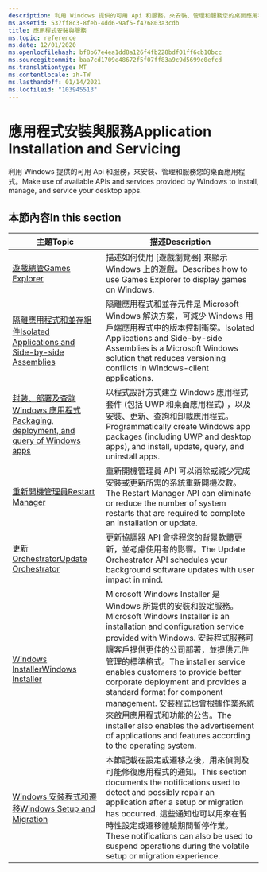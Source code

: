 ```yaml
---
description: 利用 Windows 提供的可用 Api 和服務，來安裝、管理和服務您的桌面應用程式。
ms.assetid: 537ff8c3-8feb-4dd6-9af5-f476803a3cdb
title: 應用程式安裝與服務
ms.topic: reference
ms.date: 12/01/2020
ms.openlocfilehash: bf8b67e4ea1dd8a126f4fb228bdf01ff6cb10bcc
ms.sourcegitcommit: baa7cd1709e48672f5f07ff83a9c9d5699c0efcd
ms.translationtype: MT
ms.contentlocale: zh-TW
ms.lasthandoff: 01/14/2021
ms.locfileid: "103945513"
---
```

# <a name="application-installation-and-servicing"></a><span data-ttu-id="df5d0-103">應用程式安裝與服務</span><span class="sxs-lookup"><span data-stu-id="df5d0-103">Application Installation and Servicing</span></span>

<span data-ttu-id="df5d0-104">利用 Windows 提供的可用 Api 和服務，來安裝、管理和服務您的桌面應用程式。</span><span class="sxs-lookup"><span data-stu-id="df5d0-104">Make use of available APIs and services provided by Windows to install, manage, and service your desktop apps.</span></span>

## <a name="in-this-section"></a><span data-ttu-id="df5d0-105">本節內容</span><span class="sxs-lookup"><span data-stu-id="df5d0-105">In this section</span></span>



| <span data-ttu-id="df5d0-106">主題</span><span class="sxs-lookup"><span data-stu-id="df5d0-106">Topic</span></span> | <span data-ttu-id="df5d0-107">描述</span><span class="sxs-lookup"><span data-stu-id="df5d0-107">Description</span></span> |
| --- | --- |
| <span data-ttu-id="df5d0-108">[遊戲總管](/previous-versions/windows/desktop/legacy/hh437965(v=vs.85))</span><span class="sxs-lookup"><span data-stu-id="df5d0-108">[Games Explorer](/previous-versions/windows/desktop/legacy/hh437965(v=vs.85))</span></span> | <span data-ttu-id="df5d0-109">描述如何使用 [遊戲瀏覽器] 來顯示 Windows 上的遊戲。</span><span class="sxs-lookup"><span data-stu-id="df5d0-109">Describes how to use Games Explorer to display games on Windows.</span></span> |
| [<span data-ttu-id="df5d0-110">隔離應用程式和並存組件</span><span class="sxs-lookup"><span data-stu-id="df5d0-110">Isolated Applications and Side-by-side Assemblies</span></span>](/windows/desktop/SbsCs/isolated-applications-and-side-by-side-assemblies-portal) | <span data-ttu-id="df5d0-111">隔離應用程式和並存元件是 Microsoft Windows 解決方案，可減少 Windows 用戶端應用程式中的版本控制衝突。</span><span class="sxs-lookup"><span data-stu-id="df5d0-111">Isolated Applications and Side-by-side Assemblies is a Microsoft Windows solution that reduces versioning conflicts in Windows-client applications.</span></span> |
| [<span data-ttu-id="df5d0-112">封裝、部署及查詢 Windows 應用程式</span><span class="sxs-lookup"><span data-stu-id="df5d0-112">Packaging, deployment, and query of Windows apps</span></span>](/windows/desktop/appxpkg/appx-portal) | <span data-ttu-id="df5d0-113">以程式設計方式建立 Windows 應用程式套件 (包括 UWP 和桌面應用程式) ，以及安裝、更新、查詢和卸載應用程式。</span><span class="sxs-lookup"><span data-stu-id="df5d0-113">Programmatically create Windows app packages (including UWP and desktop apps), and install, update, query, and uninstall apps.</span></span> |
| [<span data-ttu-id="df5d0-114">重新開機管理員</span><span class="sxs-lookup"><span data-stu-id="df5d0-114">Restart Manager</span></span>](/windows/desktop/RstMgr/restart-manager-portal) | <span data-ttu-id="df5d0-115">重新開機管理員 API 可以消除或減少完成安裝或更新所需的系統重新開機次數。</span><span class="sxs-lookup"><span data-stu-id="df5d0-115">The Restart Manager API can eliminate or reduce the number of system restarts that are required to complete an installation or update.</span></span> |
| [<span data-ttu-id="df5d0-116">更新 Orchestrator</span><span class="sxs-lookup"><span data-stu-id="df5d0-116">Update Orchestrator</span></span>](./updateorchestrator/index.md) | <span data-ttu-id="df5d0-117">更新協調器 API 會排程您的背景軟體更新，並考慮使用者的影響。</span><span class="sxs-lookup"><span data-stu-id="df5d0-117">The Update Orchestrator API schedules your background software updates with user impact in mind.</span></span> | 
| [<span data-ttu-id="df5d0-118">Windows Installer</span><span class="sxs-lookup"><span data-stu-id="df5d0-118">Windows Installer</span></span>](/windows/desktop/Msi/windows-installer-portal) | <span data-ttu-id="df5d0-119">Microsoft Windows Installer 是 Windows 所提供的安裝和設定服務。</span><span class="sxs-lookup"><span data-stu-id="df5d0-119">Microsoft Windows Installer is an installation and configuration service provided with Windows.</span></span> <span data-ttu-id="df5d0-120">安裝程式服務可讓客戶提供更佳的公司部署，並提供元件管理的標準格式。</span><span class="sxs-lookup"><span data-stu-id="df5d0-120">The installer service enables customers to provide better corporate deployment and provides a standard format for component management.</span></span> <span data-ttu-id="df5d0-121">安裝程式也會根據作業系統來啟用應用程式和功能的公告。</span><span class="sxs-lookup"><span data-stu-id="df5d0-121">The installer also enables the advertisement of applications and features according to the operating system.</span></span> |
| [<span data-ttu-id="df5d0-122">Windows 安裝程式和遷移</span><span class="sxs-lookup"><span data-stu-id="df5d0-122">Windows Setup and Migration</span></span>](/previous-versions/windows/desktop/wnf/windows-setup-and-migration-portal) | <span data-ttu-id="df5d0-123">本節記載在設定或遷移之後，用來偵測及可能修復應用程式的通知。</span><span class="sxs-lookup"><span data-stu-id="df5d0-123">This section documents the notifications used to detect and possibly repair an application after a setup or migration has occurred.</span></span> <span data-ttu-id="df5d0-124">這些通知也可以用來在暫時性設定或遷移體驗期間暫停作業。</span><span class="sxs-lookup"><span data-stu-id="df5d0-124">These notifications can also be used to suspend operations during the volatile setup or migration experience.</span></span> |



 

 

